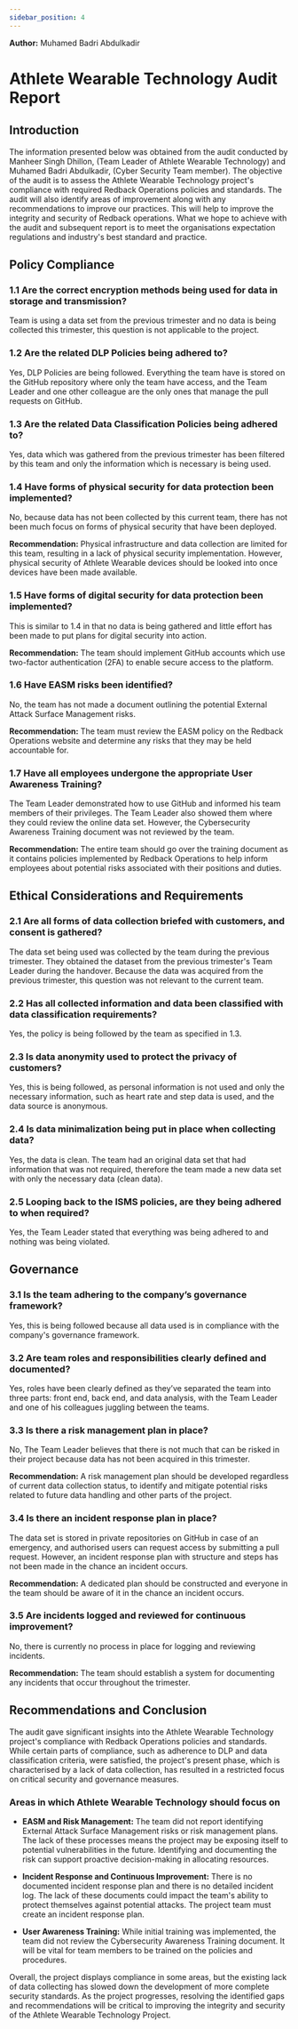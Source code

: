 ```yaml
---
sidebar_position: 4
---
```


**Author:** Muhamed Badri Abdulkadir 


# Athlete Wearable Technology Audit Report

## Introduction

The information presented below was obtained from the audit conducted by Manheer Singh Dhillon, (Team Leader of Athlete Wearable Technology) and Muhamed Badri Abdulkadir, (Cyber Security Team member). The objective of the audit is to assess the Athlete Wearable Technology project's compliance with required Redback Operations policies and standards. The audit will also identify areas of improvement along with any recommendations to improve our practices. This will help to improve the integrity and security of Redback operations. What we hope to achieve with the audit and subsequent report is to meet the organisations expectation regulations and industry's best standard and practice.

## Policy Compliance

### 1.1 Are the correct encryption methods being used for data in storage and transmission?
Team is using a data set from the previous trimester and no data is being collected this trimester, this question is not applicable to the project.

### 1.2 Are the related DLP Policies being adhered to?
Yes, DLP Policies are being followed. Everything the team have is stored on the GitHub repository where only the team have access, and the Team Leader and one other colleague are the only ones that manage the pull requests on GitHub.

### 1.3 Are the related Data Classification Policies being adhered to?
Yes, data which was gathered from the previous trimester has been filtered by this team and only the information which is necessary is being used.

### 1.4 Have forms of physical security for data protection been implemented?
No, because data has not been collected by this current team, there has not been much focus on forms of physical security that have been deployed.

**Recommendation:** Physical infrastructure and data collection are limited for this team, resulting in a lack of physical security implementation. However, physical security of Athlete Wearable devices should be looked into once devices have been made available.

### 1.5 Have forms of digital security for data protection been implemented?
This is similar to 1.4 in that no data is being gathered and little effort has been made to put plans for digital security into action.

**Recommendation:** The team should implement GitHub accounts which use two-factor authentication (2FA) to enable secure access to the platform.

### 1.6 Have EASM risks been identified?
No, the team has not made a document outlining the potential External Attack Surface Management risks.

**Recommendation:** The team must review the EASM policy on the Redback Operations website and determine any risks that they may be held accountable for.

### 1.7 Have all employees undergone the appropriate User Awareness Training?
The Team Leader demonstrated how to use GitHub and informed his team members of their privileges. The Team Leader also showed them where they could review the online data set. However, the Cybersecurity Awareness Training document was not reviewed by the team.

**Recommendation:** The entire team should go over the training document as it contains policies implemented by Redback Operations to help inform employees about potential risks associated with their positions and duties.

## Ethical Considerations and Requirements

### 2.1 Are all forms of data collection briefed with customers, and consent is gathered?
The data set being used was collected by the team during the previous trimester. They obtained the dataset from the previous trimester's Team Leader during the handover. Because the data was acquired from the previous trimester, this question was not relevant to the current team.

### 2.2 Has all collected information and data been classified with data classification requirements?
Yes, the policy is being followed by the team as specified in 1.3.

### 2.3 Is data anonymity used to protect the privacy of customers?
Yes, this is being followed, as personal information is not used and only the necessary information, such as heart rate and step data is used, and the data source is anonymous.

### 2.4 Is data minimalization being put in place when collecting data?
Yes, the data is clean. The team had an original data set that had information that was not required, therefore the team made a new data set with only the necessary data (clean data).

### 2.5 Looping back to the ISMS policies, are they being adhered to when required?
Yes, the Team Leader stated that everything was being adhered to and nothing was being violated.

## Governance

### 3.1 Is the team adhering to the company’s governance framework?
Yes, this is being followed because all data used is in compliance with the company's governance framework.

### 3.2 Are team roles and responsibilities clearly defined and documented?
Yes, roles have been clearly defined as they’ve separated the team into three parts: front end, back end, and data analysis, with the Team Leader and one of his colleagues juggling between the teams.

### 3.3 Is there a risk management plan in place?
No, The Team Leader believes that there is not much that can be risked in their project because data has not been acquired in this trimester.

**Recommendation:** A risk management plan should be developed regardless of current data collection status, to identify and mitigate potential risks related to future data handling and other parts of the project.

### 3.4 Is there an incident response plan in place?
The data set is stored in private repositories on GitHub in case of an emergency, and authorised users can request access by submitting a pull request. However, an incident response plan with structure and steps has not been made in the chance an incident occurs.

**Recommendation:** A dedicated plan should be constructed and everyone in the team should be aware of it in the chance an incident occurs.

### 3.5 Are incidents logged and reviewed for continuous improvement?
No, there is currently no process in place for logging and reviewing incidents.

**Recommendation:** The team should establish a system for documenting any incidents that occur throughout the trimester.

## Recommendations and Conclusion

The audit gave significant insights into the Athlete Wearable Technology project's compliance with Redback Operations policies and standards. While certain parts of compliance, such as adherence to DLP and data classification criteria, were satisfied, the project's present phase, which is characterised by a lack of data collection, has resulted in a restricted focus on critical security and governance measures.

### Areas in which Athlete Wearable Technology should focus on

- **EASM and Risk Management:** The team did not report identifying External Attack Surface Management risks or risk management plans. The lack of these processes means the project may be exposing itself to potential vulnerabilities in the future. Identifying and documenting the risk can support proactive decision-making in allocating resources.

- **Incident Response and Continuous Improvement:** There is no documented incident response plan and there is no detailed incident log. The lack of these documents could impact the team's ability to protect themselves against potential attacks. The project team must create an incident response plan.

- **User Awareness Training:** While initial training was implemented, the team did not review the Cybersecurity Awareness Training document. It will be vital for team members to be trained on the policies and procedures.

Overall, the project displays compliance in some areas, but the existing lack of data collecting has slowed down the development of more complete security standards. As the project progresses, resolving the identified gaps and recommendations will be critical to improving the integrity and security of the Athlete Wearable Technology Project.

